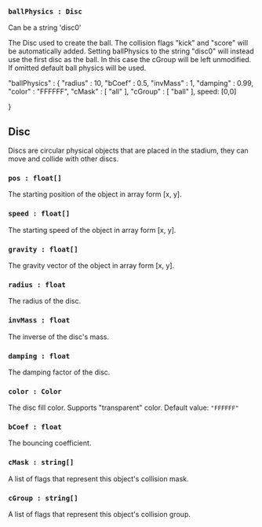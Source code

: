 ### `ballPhysics : Disc`

Can be a string 'disc0'

The Disc used to create the ball. The collision flags "kick" and "score" will be automatically added.
Setting ballPhysics to the string "disc0" will instead use the first disc as the ball. In this case the cGroup will be left unmodified.
If omitted default ball physics will be used.

"ballPhysics" : {
	"radius" : 10,
	"bCoef" : 0.5,
	"invMass" : 1,
	"damping" : 0.99,
	"color" : "FFFFFF",
	"cMask" : [ "all"
	],
	"cGroup" : [ "ball"
	],
    speed: [0,0]

}

## Disc
Discs are circular physical objects that are placed in the stadium, they can move and collide with other discs.

### `pos : float[]`
The starting position of the object in array form [x, y].

### `speed : float[]`
The starting speed of the object in array form [x, y].

### `gravity : float[]`
The gravity vector of the object in array form [x, y].

### `radius : float`
The radius of the disc.

### `invMass : float`
The inverse of the disc's mass.

### `damping : float`
The damping factor of the disc.

### `color : Color`
The disc fill color. Supports "transparent" color.
Default value: `"FFFFFF"`

### `bCoef : float`
The bouncing coefficient.

### `cMask : string[]`
A list of flags that represent this object's collision mask.

### `cGroup : string[]`
A list of flags that represent this object's collision group.
